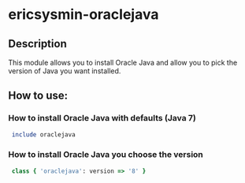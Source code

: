 # ericsysmin-oraclejava

## Description

This module allows you to install Oracle Java and allow you to pick the version of Java you want installed.

## How to use:

### How to install Oracle Java with defaults (Java 7)

```ruby
 include oraclejava
```

### How to install Oracle Java you choose the version

```ruby
 class { 'oraclejava': version => '8' }
```
